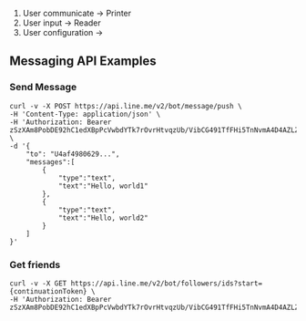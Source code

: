 1. User communicate -> Printer
2. User input -> Reader
3. User configuration ->

## Messaging API Examples

### Send Message

```
curl -v -X POST https://api.line.me/v2/bot/message/push \
-H 'Content-Type: application/json' \
-H 'Authorization: Bearer zSzXAm8PobDE92hC1edXBpPcVwbdYTk7rOvrHtvqzUb/VibCG491TfFHi5TnNvmA4D4AZLZ2znIRXXdILuLzdaKy3oohB1wUdHf79Xq1cyJQBCqJK8L5kwXetqEuO43hd5jLh252wE5AzIb/7oDb+wdB04t89/1O/w1cDnyilFU=' \
-d '{
    "to": "U4af4980629...",
    "messages":[
        {
            "type":"text",
            "text":"Hello, world1"
        },
        {
            "type":"text",
            "text":"Hello, world2"
        }
    ]
}'
```

### Get friends

```
curl -v -X GET https://api.line.me/v2/bot/followers/ids?start={continuationToken} \
-H 'Authorization: Bearer zSzXAm8PobDE92hC1edXBpPcVwbdYTk7rOvrHtvqzUb/VibCG491TfFHi5TnNvmA4D4AZLZ2znIRXXdILuLzdaKy3oohB1wUdHf79Xq1cyJQBCqJK8L5kwXetqEuO43hd5jLh252wE5AzIb/7oDb+wdB04t89/1O/w1cDnyilFU='
```